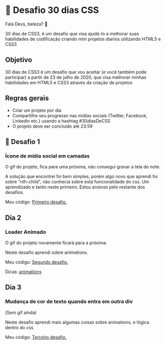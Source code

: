 # :rocket: Desafio 30 dias CSS

Fala Devs, beleza? :clap:

30 dias de CSS3, é um desafio que visa ajudá-lo a melhorar suas habilidades de codificação criando mini projetos diarios utilizando HTML5 e CSS3

## Objetivo
30 dias de CSS3 é um desafio que vou aceitar (e você também pode participar) a partir de 23 de julho de 2020, que visa melhorar minhas habilidades em HTML5 e CSS3 através da criação de projetos

## Regras gerais
  * Criar um projeto por dia
  * Compartilhe seu progresso nas mídias sociais (Twitter, Facebook, Linkedin etc.) usando a hashtag #30diasDeCSS
  * O projeto deve ser concluído até 23:59

## :rocket: Desafio 1

### Ícone de mídia social em camadas

O gif do projeto, fica para uma próxima, não consegui gravar a tela do note.

A solução que encontrei foi bem simples, porém algo novo que aprendi
foi sobre "nth-child", não conhecia sobre está funcionalidade do css.
Um aprendizado e tanto neste primeiro. Estou ansioso pelo restante dos desafios.

Meu código:
<a href="https://github.com/leandro-wrf/Desafio30DiasCss/Desafio1">
  Primeiro desafio.
</a>


## Dia 2

### Loader Animado

O gif do projeto novamente ficará para a próxima.

Neste desafio aprendi sobre animations.

Meu código: 
<a href="https://github.com/leandro-wrf/Desafio30DiasCss/Desafio2">
  Segundo desafio.
</a>

Dicas: 
<a href="https://github.com/leandro-wrf/Desafio30DiasCss/Desafio2">
  animations
</a>

## Dia 3

### Mudança de cor de texto quando entra em outra div

(Sem gif ainda)

Neste desafio aprendi mais algumas coisas sobre animations, e lógica dentro do css

Meu código:
<a href="https://github.com/leandro-wrf/Desafio30DiasCss/Desafio3">
	Terceiro desafio.
</a>
